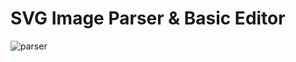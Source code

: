 # SVG Image Parser &amp; Basic Editor

![parser](https://user-images.githubusercontent.com/43794236/128381983-f2784842-5ea6-4359-b75c-8a5ce2093abd.PNG)

